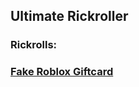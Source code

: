 ## Ultimate Rickroller
### Rickrolls:
### [Fake Roblox Giftcard](https://github.com/Axelanse/Ultimate-Rickroller/edit/gh-pages/index.md)

